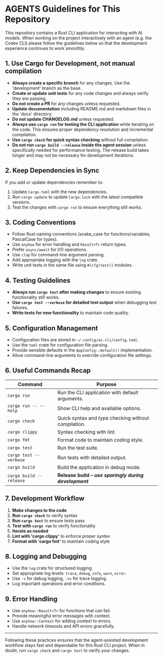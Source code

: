 # AGENTS Guidelines for This Repository

This repository contains a Rust CLI application for interacting with AI models. When
working on the project interactively with an agent (e.g. the Codex CLI) please follow
the guidelines below so that the development experience continues to work smoothly.

## 1. Use Cargo for Development, **not** manual compilation

* **Always create a specific branch** for any changes.  Use the 'development' branch as the
  base.
* **Create or update unit tests** for any code changes and always verify they are passing.
* **Do _not_ create a PR** for any changes unless requested.
* **Update documentation** including README.md and markdown files in the 'docs' directory.
* **Do _not_ update CHANGELOG.md** unless requested.
* **Always use `cargo run` for testing the CLI application** while iterating on the
  code. This ensures proper dependency resolution and incremental compilation.
* **Use `cargo check` for quick syntax checking** without full compilation.
* **Do _not_ run `cargo build --release` inside the agent session** unless specifically
  needed for performance testing. The release build takes longer and may not be necessary
  for development iterations.

## 2. Keep Dependencies in Sync

If you add or update dependencies remember to:

1. Update `Cargo.toml` with the new dependencies.
2. Run `cargo update` to update `Cargo.lock` with the latest compatible versions.
3. Test the changes with `cargo run` to ensure everything still works.

## 3. Coding Conventions

* Follow Rust naming conventions (snake_case for functions/variables, PascalCase for types).
* Use `anyhow` for error handling and `Result<T>` return types.
* Prefer `async/await` for I/O operations.
* Use `clap` for command-line argument parsing.
* Add appropriate logging with the `log` crate.
* Write unit tests in the same file using `#[cfg(test)]` modules.

## 4. Testing Guidelines

* **Always run `cargo test` after making changes** to ensure existing functionality
  still works.
* **Use `cargo test --verbose` for detailed test output** when debugging test failures.
* **Write tests for new functionality** to maintain code quality.

## 5. Configuration Management

* Configuration files are stored in `~/.config/ai-cli/config.toml`.
* Use the `toml` crate for configuration file parsing.
* Provide sensible defaults in the `AppConfig::default()` implementation.
* Allow command-line arguments to override configuration file settings.

## 6. Useful Commands Recap

| Command                | Purpose                                            |
| ---------------------- | -------------------------------------------------- |
| `cargo run`            | Run the CLI application with default arguments.    |
| `cargo run -- --help`  | Show CLI help and available options.               |
| `cargo check`          | Quick syntax and type checking without compilation.|
| `cargo clippy`         | Syntex checking with lint.                         |
| `cargo fmt `           | Format code to maintain coding style.              |
| `cargo test`           | Run the test suite.                                |
| `cargo test --verbose` | Run tests with detailed output.                    |
| `cargo build`          | Build the application in debug mode.               |
| `cargo build --release`| **Release build – _use sparingly during development_** |

## 7. Development Workflow

1. **Make changes to the code**
2. **Run `cargo check`** to verify syntax
3. **Run `cargo test`** to ensure tests pass
4. **Test with `cargo run`** to verify functionality
5. **Iterate as needed**
6. **Lint with 'cargo clippy'** to enforce proper syntex
7. **Format with 'cargo fmt'** to maintain coding style

## 8. Logging and Debugging

* Use the `log` crate for structured logging.
* Set appropriate log levels: `trace`, `debug`, `info`, `warn`, `error`.
* Use `-v` for debug logging, `-vv` for trace logging.
* Log important operations and error conditions.

## 9. Error Handling

* Use `anyhow::Result<T>` for functions that can fail.
* Provide meaningful error messages with context.
* Use `anyhow::Context` for adding context to errors.
* Handle network timeouts and API errors gracefully.

---

Following these practices ensures that the agent-assisted development workflow stays
fast and dependable for this Rust CLI project. When in doubt, run `cargo check` and
`cargo test` to verify your changes.
